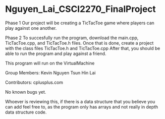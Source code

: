 # Nguyen_Lai_CSCI2270_FinalProject
Phase 1
Our project will be creating a TicTacToe game where players can play against one another. 

Phase 2
To succesfully run the program, download the main.cpp, TicTacToe.cpp, and TicTacToe.h files. 
Once that is done, create a project with the class files TicTacToe.h and TicTacToe.cpp
After that, you should be able to run the program and play against a friend. 

This program will run on the VirtualMachine

Group Members:
Kevin Nguyen
Tsun Hin Lai

Contributors:
cplusplus.com


No known bugs yet.

Whoever is reviewing this, if there is a data structure that you believe you can add feel free to, as the program only has arrays and not really in depth data structure code.